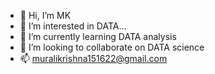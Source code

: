 - 👋 Hi, I’m MK
- 👀 I’m interested in DATA...
- 🌱 I’m currently learning DATA analysis 
- 💞️ I’m looking to collaborate on DATA science 
- 📫 muralikrishna151622@gmail.com

<!---
mk1522/mk1522 is a ✨ special ✨ repository because its `README.md` (this file) appears on your GitHub profile.
You can click the Preview link to take a look at your changes.
--->
